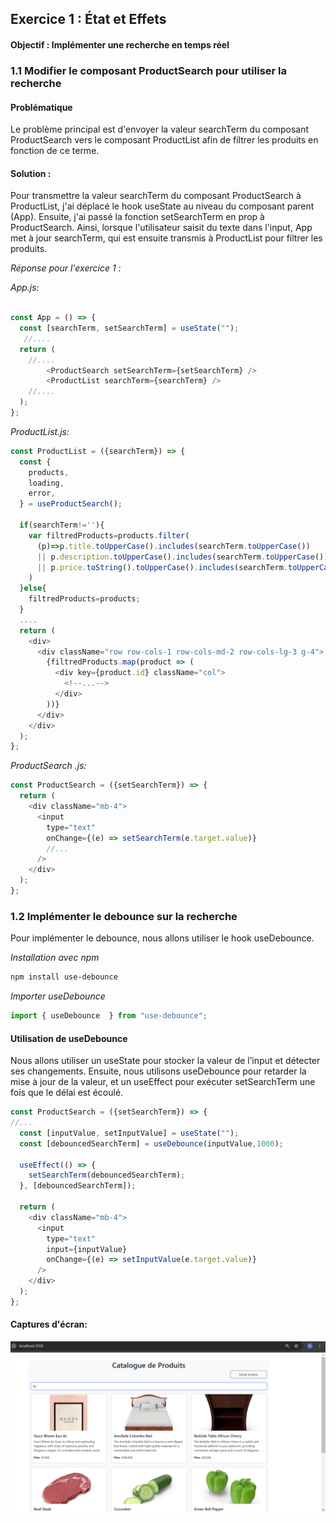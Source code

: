 ## Exercice 1 : État et Effets 
#### Objectif : Implémenter une recherche en temps réel

### 1.1 Modifier le composant ProductSearch pour utiliser la recherche

#### Problématique 
Le problème principal est d'envoyer la valeur searchTerm du composant ProductSearch vers le composant ProductList afin de filtrer les produits en fonction de ce terme.


#### Solution :
Pour transmettre la valeur searchTerm du composant ProductSearch à ProductList, j'ai déplacé le hook useState au niveau du composant parent (App). Ensuite, j'ai passé la fonction setSearchTerm en prop à ProductSearch. Ainsi, lorsque l'utilisateur saisit du texte dans l'input, App met à jour searchTerm, qui est ensuite transmis à ProductList pour filtrer les produits.

_Réponse pour l'exercice 1 :_

_App.js:_
```js

const App = () => {
  const [searchTerm, setSearchTerm] = useState("");
   //....
  return (
    //....
        <ProductSearch setSearchTerm={setSearchTerm} />
        <ProductList searchTerm={searchTerm} />
    //....
  );
};

```

_ProductList.js:_
```js
const ProductList = ({searchTerm}) => {  
  const { 
    products, 
    loading, 
    error,
  } = useProductSearch();
  
  if(searchTerm!=''){
    var filtredProducts=products.filter(
      (p)=>p.title.toUpperCase().includes(searchTerm.toUpperCase())
      || p.description.toUpperCase().includes(searchTerm.toUpperCase())
      || p.price.toString().toUpperCase().includes(searchTerm.toUpperCase())
    )
  }else{
    filtredProducts=products;
  }
  ....
  return (
    <div>
      <div className="row row-cols-1 row-cols-md-2 row-cols-lg-3 g-4">
        {filtredProducts.map(product => (
          <div key={product.id} className="col">
            <!--...-->
          </div>
        ))}
      </div>
    </div>
  );
};

```
_ProductSearch
.js:_
```js
const ProductSearch = ({setSearchTerm}) => {
  return (
    <div className="mb-4">
      <input
        type="text"
        onChange={(e) => setSearchTerm(e.target.value)}
        //...
      />
    </div>
  );
};

```


### 1.2 Implémenter le debounce sur la recherche

Pour implémenter le debounce, nous allons utiliser le hook useDebounce.


_Installation avec npm_
```bash 
npm install use-debounce
```

_Importer useDebounce_
```js
import { useDebounce  } from "use-debounce";
```

#### Utilisation de useDebounce
Nous allons utiliser un useState pour stocker la valeur de l’input et détecter ses changements. Ensuite, nous utilisons useDebounce pour retarder la mise à jour de la valeur, et un useEffect pour exécuter setSearchTerm une fois que le délai est écoulé.

```js
const ProductSearch = ({setSearchTerm}) => {
//...
  const [inputValue, setInputValue] = useState("");
  const [debouncedSearchTerm] = useDebounce(inputValue,1000);

  useEffect(() => {
    setSearchTerm(debouncedSearchTerm);
  }, [debouncedSearchTerm]);

  return (
    <div className="mb-4">
      <input
        type="text"
        input={inputValue}
        onChange={(e) => setInputValue(e.target.value)}
      />
    </div>
  );
};
```


#### Captures d'écran:
<img src="Capture/1.png">
